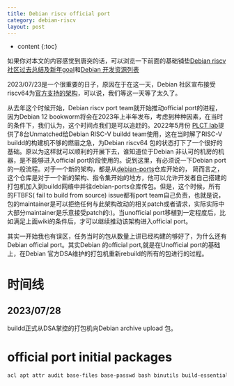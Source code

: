 ```yaml
---
title: Debian riscv official port
category: debian-riscv
layout: post
---
```

* content
{:toc}

如果你对本文的内容感觉到唐突的话，可以浏览一下前面的基础铺垫[Debian riscv社区过去总结及新年goal](https://www.aftermath.cn/2022/02/13/debian-riscv-plct-2022-goal/)和[Debian 开发资源列表](https://www.aftermath.cn/2022/02/23/debian-development-sources/)

2023/07/23是一个很重要的日子，原因在于在这一天，Debian 社区宣布接受riscv64为[官方支持的架构](https://lists.debian.org/debian-riscv/2023/07/msg00053.html)，可以说，我们等这一天等了太久了。

从去年这个时候开始，Debian riscv port team就开始推动official port的进程，因为Debian 12 bookworm将会在2023年上半年发布，考虑到种种因素，在当时的条件下，我们认为，这个时间点我们是可以追赶的。2022年5月份 [PLCT lab](https://github.com/plctlab/PLCT-Weekly)提供了8台Unmatched给Debian RISC-V buildd team使用，这在当时解了RISC-V buildd的构建机不够的燃眉之急，为Debian riscv64 包的状态打下了一个很好的基础。原以为这样就可以顺利的开展下去，谁知道位于Debian 非认可的机房的机器，是不能够进入official port阶段使用的。说到这里，有必须说一下Debian port的一般流程。对于一个新的架构，都是从[debian-ports](https://wiki.debian.org/PortsDocs/New)仓库开始的， 简而言之，这个仓库是对于一个新的架构、指令集开始的地方，他可以允许开发者自己搭建的打包机加入到buildd网络中并往debian-ports仓库传包。但是，这个时候，所有的FTBFS( fail to build from source) issue都有port team自己负责，也就是说，包的maintainer是可以拒绝任何与此架构改动的相关patch或者请求，实际实际中大部分maintainer是乐意接受patch的:)。当unofficial port移植到一定程度后，比如满足上面wiki的条件后，才可以继续推动该架构进入official port。

其实一开始我也有误区，任务当时的包从数量上讲已经构建的够好了，为什么还有Debian official port。其实Debian 的official port,就是在Unofficial port的基础上，在Debian 官方DSA维护的打包机重新rebuild的所有的包进行的过程。

# 时间线

## 2023/07/28
buildd正式从DSA掌控的打包机向Debian archive  upload 包。



# official port initial packages

```bash
acl apt attr audit base-files base-passwd bash binutils build-essential bzip2 cdebconf coreutils dash db5.3 debianutils diffutils dpkg dwz e2fsprogs elfutils fakeroot file findutils gcc-12 gcc-13 gcc-defaults gdbm gettext glibc gmp gnupg2 gnutls28 grep groff gzip hostname icu isl jansson keyutils krb5 libcap2 libcap-ng libffi libgcrypt20 libgpg-error libidn2 libmd libnsl libpipeline libselinux libsemanage libsepol libtasn1-6 libtirpc libunistring libxcrypt libxml2 libzstd linux lz4 m4 make-dfsg man-db mawk mpclib3 mpfr4 ncurses nettle openssl p11-kit pam patch pcre2 perl rpcsvc-proto sed shadow systemd sysvinit tar uchardet util-linux xxhash xz-utils zlib
```